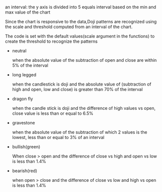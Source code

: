 an  interval: the y axis is divided into 5 equals interval based on the min and max value of the chart

Since the chart is responsive to the data,Doji patterns are recognized using the scale and threshold computed from an interval of the chart.

The code is set with the default values(scale argument in the functions) to create the threshold to recognize the patterns

- neutral
    
    when the absolute value of the subtraction of open and close are within 5% of the interval
    
- long legged
    
    when the candlestick is doji and the absolute value of (subtraction of high and open, low and close) is greater than 70% of the interval
    
- dragon fly
    
    when the candle stick is doji and the difference of high values vs open, close value is less than or equal to 6.5%
    
- gravestone
    
    when the absolute value of the subtraction of which 2 values is the lowest, less than or equal to 3% of an interval
    
- bullish(green)
    
    When close > open and the difference of close vs high and open vs low is less than 1.4%
    
- bearish(red)
    
    when open > close and the difference of close vs low and high vs open is less than 1.4%
